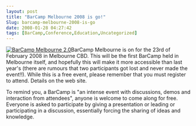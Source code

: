 ```yaml
---
layout: post
title: "BarCamp Melbourne 2008 is go!"
Slug: barcamp-melbourne-2008-is-go
date: 2008-01-28 04:27:42
tags: [BarCamp,Conference,Education,Uncategorized]
---
```

[![BarCamp Melbourne 2.0](https://bendechrai.com/wp-content/uploads/2007/08/barcamp_melbourne_20_400_100.png)](http://barcampmelbourne.org/)BarCamp Melbourne is on for the 23rd of February 2008 in Melbourne CBD. This will be the first BarCamp held in Melbourne itself, and hopefully this will make it more accessible than last year's (there are rumours that two participants got lost and never made the event!!). While this is a free event, please remember that you must register to attend. Details on the web site.

To remind you, a BarCamp is "an intense event with discussions, demos and interaction from attendees", anyone is welcome to come along for free. Everyone is asked to participate by giving a presentation or leading or participating in a discussion, essentially forcing the sharing of ideas and knowledge.
